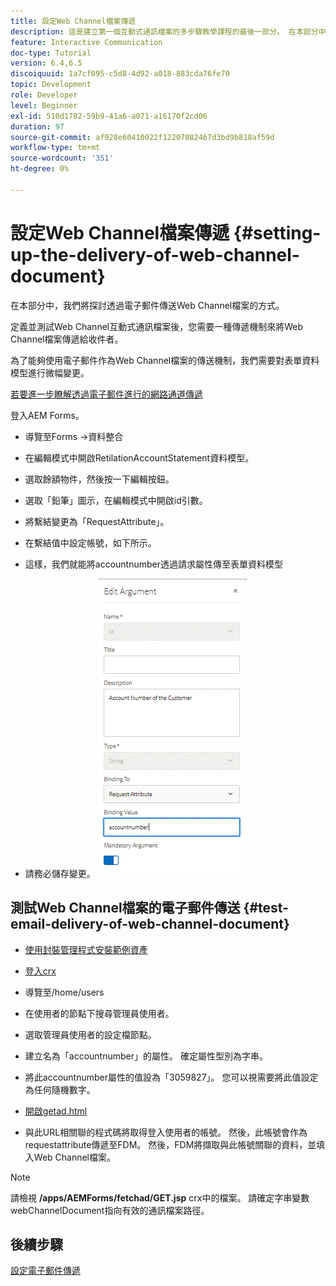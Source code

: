 ```yaml
---
title: 設定Web Channel檔案傳遞
description: 這是建立第一個互動式通訊檔案的多步驟教學課程的最後一部分。 在本部分中，我們將探討透過電子郵件傳送Web Channel檔案的方式。
feature: Interactive Communication
doc-type: Tutorial
version: 6.4,6.5
discoiquuid: 1a7cf095-c5d8-4d92-a018-883cda76fe70
topic: Development
role: Developer
level: Beginner
exl-id: 510d1782-59b9-41a6-a071-a16170f2cd06
duration: 97
source-git-commit: af928e60410022f12207082467d3bd9b818af59d
workflow-type: tm+mt
source-wordcount: '351'
ht-degree: 0%

---
```


# 設定Web Channel檔案傳遞 {#setting-up-the-delivery-of-web-channel-document}


在本部分中，我們將探討透過電子郵件傳送Web Channel檔案的方式。

定義並測試Web Channel互動式通訊檔案後，您需要一種傳遞機制來將Web Channel檔案傳遞給收件者。

為了能夠使用電子郵件作為Web Channel檔案的傳送機制，我們需要對表單資料模型進行微幅變更。

[若要進一步瞭解透過電子郵件進行的網路通道傳遞](/help/forms/interactive-communications/delivery-of-web-channel-document-tutorial-use.md)

登入AEM Forms。

* 導覽至Forms ->資料整合

* 在編輯模式中開啟RetilationAccountStatement資料模型。

* 選取餘額物件，然後按一下編輯按鈕。

* 選取「鉛筆」圖示，在編輯模式中開啟id引數。

* 將繫結變更為「RequestAttribute」。

* 在繫結值中設定帳號，如下所示。

* 這樣，我們就能將accountnumber透過請求屬性傳至表單資料模型

* 請務必儲存變更。
  ![fdm](assets/requestattribute.gif)

## 測試Web Channel檔案的電子郵件傳送 {#test-email-delivery-of-web-channel-document}

* [使用封裝管理程式安裝範例資產](assets/webchanneldelivery.zip)
* [登入crx](http://localhost:4502/crx/de/index.jsp#)

* 導覽至/home/users

* 在使用者的節點下搜尋管理員使用者。

* 選取管理員使用者的設定檔節點。

* 建立名為「accountnumber」的屬性。 確定屬性型別為字串。

* 將此accountnumber屬性的值設為「3059827」。 您可以視需要將此值設定為任何隨機數字。

* [開啟getad.html](http://localhost:4502/content/getad.html)

* 與此URL相關聯的程式碼將取得登入使用者的帳號。 然後，此帳號會作為requestattribute傳遞至FDM。 然後，FDM將擷取與此帳號關聯的資料，並填入Web Channel檔案。

>[!NOTE]
>
>請檢視 **/apps/AEMForms/fetchad/GET.jsp** crx中的檔案。 請確定字串變數webChannelDocument指向有效的通訊檔案路徑。

## 後續步驟

[設定電子郵件傳遞](../interactive-communications/delivery-of-web-channel-document-tutorial-use.md)